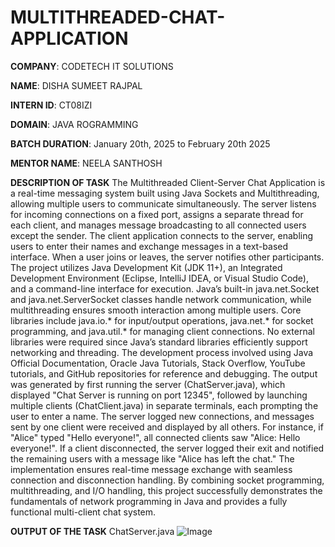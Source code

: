 # MULTITHREADED-CHAT-APPLICATION

**COMPANY**: CODETECH IT SOLUTIONS

**NAME**: DISHA SUMEET RAJPAL

**INTERN ID**: CT08IZI

**DOMAIN**: JAVA ROGRAMMING

**BATCH DURATION**: January 20th, 2025 to February 20th 2025

**MENTOR NAME**: NEELA SANTHOSH

**DESCRIPTION OF TASK** 
The Multithreaded Client-Server Chat Application is a real-time messaging system built using Java Sockets and Multithreading, allowing multiple users to communicate simultaneously. The server listens for incoming connections on a fixed port, assigns a separate thread for each client, and manages message broadcasting to all connected users except the sender. The client application connects to the server, enabling users to enter their names and exchange messages in a text-based interface. When a user joins or leaves, the server notifies other participants. The project utilizes Java Development Kit (JDK 11+), an Integrated Development Environment (Eclipse, IntelliJ IDEA, or Visual Studio Code), and a command-line interface for execution. Java’s built-in java.net.Socket and java.net.ServerSocket classes handle network communication, while multithreading ensures smooth interaction among multiple users. Core libraries include java.io.* for input/output operations, java.net.* for socket programming, and java.util.* for managing client connections. No external libraries were required since Java’s standard libraries efficiently support networking and threading. The development process involved using Java Official Documentation, Oracle Java Tutorials, Stack Overflow, YouTube tutorials, and GitHub repositories for reference and debugging. The output was generated by first running the server (ChatServer.java), which displayed "Chat Server is running on port 12345", followed by launching multiple clients (ChatClient.java) in separate terminals, each prompting the user to enter a name. The server logged new connections, and messages sent by one client were received and displayed by all others. For instance, if "Alice" typed "Hello everyone!", all connected clients saw "Alice: Hello everyone!". If a client disconnected, the server logged their exit and notified the remaining users with a message like "Alice has left the chat." The implementation ensures real-time message exchange with seamless connection and disconnection handling. By combining socket programming, multithreading, and I/O handling, this project successfully demonstrates the fundamentals of network programming in Java and provides a fully functional multi-client chat system. 

**OUTPUT OF THE TASK**
ChatServer.java
![Image](https://github.com/user-attachments/assets/afad6d17-7c55-49d9-8cc5-535180d3481d)

